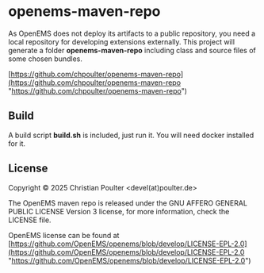 # openems-maven-repo

As OpenEMS does not deploy its artifacts to a public repository, you need a local repository for developing extensions externally. This project will generate a folder **openems-maven-repo** including class and source files of some chosen bundles.

[https://github.com/chpoulter/openems-maven-repo](https://github.com/chpoulter/openems-maven-repo "https://github.com/chpoulter/openems-maven-repo") 


## Build

A build script **build.sh** is included, just run it. You will need docker installed for it.

## License

Copyright © 2025 Christian Poulter <devel(at)poulter.de>

The OpenEMS maven repo is released under the GNU AFFERO GENERAL PUBLIC LICENSE Version 3 license, for more information, check the LICENSE file.

OpenEMS license can be found at [https://github.com/OpenEMS/openems/blob/develop/LICENSE-EPL-2.0](https://github.com/OpenEMS/openems/blob/develop/LICENSE-EPL-2.0 "https://github.com/OpenEMS/openems/blob/develop/LICENSE-EPL-2.0")

